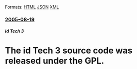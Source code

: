 
Formats: [HTML](/news/2005/08/19/the-id-tech-3-source-code-was-released-under-the-gpl.html)  [JSON](/news/2005/08/19/the-id-tech-3-source-code-was-released-under-the-gpl.json)  [XML](/news/2005/08/19/the-id-tech-3-source-code-was-released-under-the-gpl.xml)  

### [2005-08-19](/news/2005/08/19/index.md)

##### Id Tech 3
#  The id Tech 3 source code was released under the GPL.



